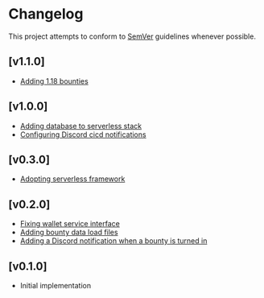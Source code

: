 # Changelog
This project attempts to conform to [SemVer](https://semver.org/) guidelines whenever possible.

## [v1.1.0]
* [Adding 1.18 bounties](https://github.com/Ubunfu/mc-bounty-processor/pull/12)

## [v1.0.0]
* [Adding database to serverless stack](https://github.com/Ubunfu/mc-bounty-processor/pull/9)
* [Configuring Discord cicd notifications](https://github.com/Ubunfu/mc-bounty-processor/pull/10)

## [v0.3.0]
* [Adopting serverless framework](https://github.com/Ubunfu/mc-bounty-processor/pull/7)

## [v0.2.0]
* [Fixing wallet service interface](https://github.com/Ubunfu/mc-bounty-processor/pull/3)
* [Adding bounty data load files](https://github.com/Ubunfu/mc-bounty-processor/pull/4)
* [Adding a Discord notification when a bounty is turned in](https://github.com/Ubunfu/mc-bounty-processor/pull/5)

## [v0.1.0]
* Initial implementation